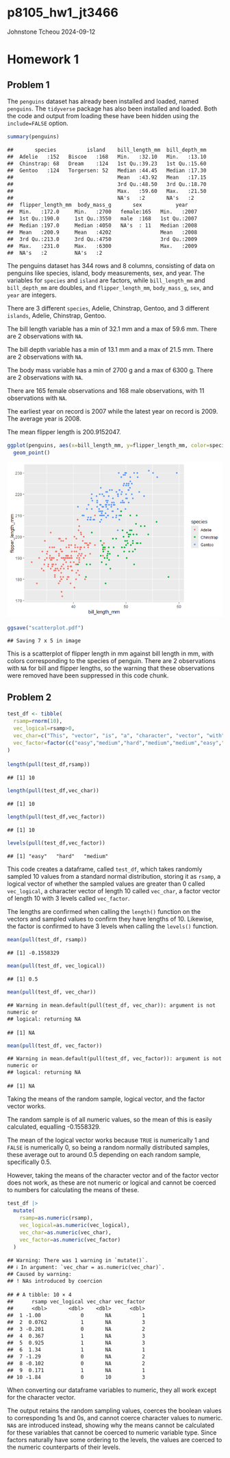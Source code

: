 p8105_hw1_jt3466
================
Johnstone Tcheou
2024-09-12

# Homework 1

## Problem 1

The `penguins` dataset has already been installed and loaded, named
`penguins`. The `tidyverse` package has also been installed and loaded.
Both the code and output from loading these have been hidden using the
`include=FALSE` option.

``` r
summary(penguins)
```

    ##       species          island    bill_length_mm  bill_depth_mm  
    ##  Adelie   :152   Biscoe   :168   Min.   :32.10   Min.   :13.10  
    ##  Chinstrap: 68   Dream    :124   1st Qu.:39.23   1st Qu.:15.60  
    ##  Gentoo   :124   Torgersen: 52   Median :44.45   Median :17.30  
    ##                                  Mean   :43.92   Mean   :17.15  
    ##                                  3rd Qu.:48.50   3rd Qu.:18.70  
    ##                                  Max.   :59.60   Max.   :21.50  
    ##                                  NA's   :2       NA's   :2      
    ##  flipper_length_mm  body_mass_g       sex           year     
    ##  Min.   :172.0     Min.   :2700   female:165   Min.   :2007  
    ##  1st Qu.:190.0     1st Qu.:3550   male  :168   1st Qu.:2007  
    ##  Median :197.0     Median :4050   NA's  : 11   Median :2008  
    ##  Mean   :200.9     Mean   :4202                Mean   :2008  
    ##  3rd Qu.:213.0     3rd Qu.:4750                3rd Qu.:2009  
    ##  Max.   :231.0     Max.   :6300                Max.   :2009  
    ##  NA's   :2         NA's   :2

The penguins dataset has 344 rows and 8 columns, consisting of data on
penguins like species, island, body measurements, sex, and year. The
variables for `species` and `island` are factors, while `bill_length_mm`
and `bill_depth_mm` are doubles, and `flipper_length_mm`, `body_mass_g`,
`sex`, and `year` are integers.

There are 3 different `species`, Adelie, Chinstrap, Gentoo, and 3
different `islands`, Adelie, Chinstrap, Gentoo.

The bill length variable has a min of 32.1 mm and a max of 59.6 mm.
There are 2 observations with `NA`.

The bill depth variable has a min of 13.1 mm and a max of 21.5 mm. There
are 2 observations with `NA`.

The body mass variable has a min of 2700 g and a max of 6300 g. There
are 2 observations with `NA`.

There are 165 female observations and 168 male observations, with 11
observations with `NA`.

The earliest year on record is 2007 while the latest year on record is
2009. The average year is 2008.

The mean flipper length is 200.9152047.

``` r
ggplot(penguins, aes(x=bill_length_mm, y=flipper_length_mm, color=species)) + 
  geom_point()
```

![](p8105_hw1_jt3466_files/figure-gfm/scatterplot-1.png)<!-- -->

``` r
ggsave("scatterplot.pdf")
```

    ## Saving 7 x 5 in image

This is a scatterplot of flipper length in mm against bill length in mm,
with colors corresponding to the species of penguin. There are 2
observations with `NA` for bill and flipper lengths, so the warning that
these observations were removed have been suppressed in this code chunk.

## Problem 2

``` r
test_df <- tibble(
  rsamp=rnorm(10),
  vec_logical=rsamp>0,
  vec_char=c("This", "vector", "is", "a", "character", "vector", "with", "a", "length", "10"),
  vec_factor=factor(c("easy","medium","hard","medium","medium","easy","hard","hard","easy","medium"))
)

length(pull(test_df,rsamp))
```

    ## [1] 10

``` r
length(pull(test_df,vec_char))
```

    ## [1] 10

``` r
length(pull(test_df,vec_factor))
```

    ## [1] 10

``` r
levels(pull(test_df,vec_factor))
```

    ## [1] "easy"   "hard"   "medium"

This code creates a dataframe, called `test_df`, which takes randomly
sampled 10 values from a standard normal distribution, storing it as
`rsamp`, a logical vector of whether the sampled values are greater than
0 called `vec_logical`, a character vector of length 10 called
`vec_char`, a factor vector of length 10 with 3 levels called
`vec_factor`.

The lengths are confirmed when calling the `length()` function on the
vectors and sampled values to confirm they have lengths of 10. Likewise,
the factor is confirmed to have 3 levels when calling the `levels()`
function.

``` r
mean(pull(test_df, rsamp))
```

    ## [1] -0.1558329

``` r
mean(pull(test_df, vec_logical))
```

    ## [1] 0.5

``` r
mean(pull(test_df, vec_char))
```

    ## Warning in mean.default(pull(test_df, vec_char)): argument is not numeric or
    ## logical: returning NA

    ## [1] NA

``` r
mean(pull(test_df, vec_factor))
```

    ## Warning in mean.default(pull(test_df, vec_factor)): argument is not numeric or
    ## logical: returning NA

    ## [1] NA

Taking the means of the random sample, logical vector, and the factor
vector works.

The random sample is of all numeric values, so the mean of this is
easily calculated, equalling -0.1558329.

The mean of the logical vector works because `TRUE` is numerically 1 and
`FALSE` is numerically 0, so being a random normally distributed
samples, these average out to around 0.5 depending on each random
sample, specifically 0.5.

However, taking the means of the character vector and of the factor
vector does not work, as these are not numeric or logical and cannot be
coerced to numbers for calculating the means of these.

``` r
test_df |>
  mutate(
    rsamp=as.numeric(rsamp),
    vec_logical=as.numeric(vec_logical),
    vec_char=as.numeric(vec_char),
    vec_factor=as.numeric(vec_factor)
  )
```

    ## Warning: There was 1 warning in `mutate()`.
    ## ℹ In argument: `vec_char = as.numeric(vec_char)`.
    ## Caused by warning:
    ## ! NAs introduced by coercion

    ## # A tibble: 10 × 4
    ##      rsamp vec_logical vec_char vec_factor
    ##      <dbl>       <dbl>    <dbl>      <dbl>
    ##  1 -1.00             0       NA          1
    ##  2  0.0762           1       NA          3
    ##  3 -0.201            0       NA          2
    ##  4  0.367            1       NA          3
    ##  5  0.925            1       NA          3
    ##  6  1.34             1       NA          1
    ##  7 -1.29             0       NA          2
    ##  8 -0.102            0       NA          2
    ##  9  0.171            1       NA          1
    ## 10 -1.84             0       10          3

When converting our dataframe variables to numeric, they all work except
for the character vector.

The output retains the random sampling values, coerces the boolean
values to corresponding 1s and 0s, and cannot coerce character values to
numeric. `NA`s are introduced instead, showing why the means cannot be
calculated for these variables that cannot be coerced to numeric
variable type. Since factors naturally have some ordering to the levels,
the values are coerced to the numeric counterparts of their levels.

